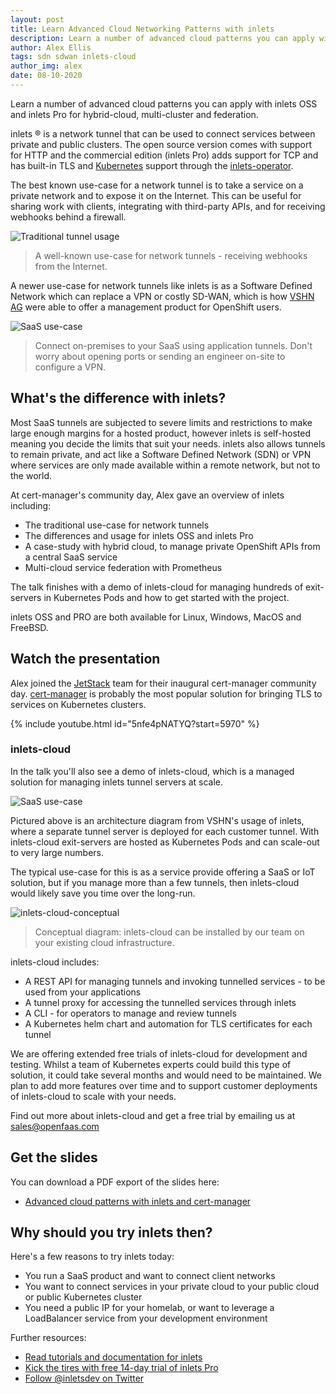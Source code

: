 ```yaml
---
layout: post
title: Learn Advanced Cloud Networking Patterns with inlets
description: Learn a number of advanced cloud patterns you can apply with inlets OSS and inlets Pro for hybrid-cloud, multi-cluster and federation.
author: Alex Ellis
tags: sdn sdwan inlets-cloud
author_img: alex
date: 08-10-2020
---
```


Learn a number of advanced cloud patterns you can apply with inlets OSS and inlets Pro for hybrid-cloud, multi-cluster and federation.

inlets &reg; is a network tunnel that can be used to connect services between private and public clusters. The open source version comes with support for HTTP and the commercial edition (inlets Pro) adds support for TCP and has built-in TLS and [Kubernetes](https://kubernetes.io) support through the [inlets-operator](https://github.com/inlets/inlets-operator).

The best known use-case for a network tunnel is to take a service on a private network and to expose it on the Internet. This can be useful for sharing work with clients, integrating with third-party APIs, and for receiving webhooks behind a firewall. 

![Traditional tunnel usage](/images/2020-10-advanced-cloud/internet-webhooks.png)

> A well-known use-case for network tunnels - receiving webhooks from the Internet.

A newer use-case for network tunnels like inlets is as a Software Defined Network which can replace a VPN or costly SD-WAN, which is how [VSHN AG](https://vshn.ch/en/) were able to offer a management product for OpenShift users.

![SaaS use-case](/images/2020-10-advanced-cloud/use-case-1-vshn.jpg)

> Connect on-premises to your SaaS using application tunnels. Don't worry about opening ports or sending an engineer on-site to configure a VPN.

## What's the difference with inlets?

Most SaaS tunnels are subjected to severe limits and restrictions to make large enough margins for a hosted product, however inlets is self-hosted meaning you decide the limits that suit your needs. inlets also allows tunnels to remain private, and act like a Software Defined Network (SDN) or VPN where services are only made available within a remote network, but not to the world.

At cert-manager's community day, Alex gave an overview of inlets including:

* The traditional use-case for network tunnels
* The differences and usage for inlets OSS and inlets Pro
* A case-study with hybrid cloud, to manage private OpenShift APIs from a central SaaS service
* Multi-cloud service federation with Prometheus

The talk finishes with a demo of inlets-cloud for managing hundreds of exit-servers in Kubernetes Pods and how to get started with the project.

inlets OSS and PRO are both available for Linux, Windows, MacOS and FreeBSD.

## Watch the presentation

Alex joined the [JetStack](https://www.jetstack.io) team for their inaugural cert-manager community day. [cert-manager](https://cert-manager.io) is probably the most popular solution for bringing TLS to services on Kubernetes clusters.

{% include youtube.html id="5nfe4pNATYQ?start=5970" %}

### inlets-cloud

In the talk you'll also see a demo of inlets-cloud, which is a managed solution for managing inlets tunnel servers at scale.

![SaaS use-case](/images/2020-10-advanced-cloud/use-case-1-saas.png)

Pictured above is an architecture diagram from VSHN's usage of inlets, where a separate tunnel server is deployed for each customer tunnel. With inlets-cloud exit-servers are hosted as Kubernetes Pods and can scale-out to very large numbers.

The typical use-case for this is as a service provide offering a SaaS or IoT solution, but if you manage more than a few tunnels, then inlets-cloud would likely save you time over the long-run.

![inlets-cloud-conceptual](/images/2020-10-advanced-cloud/inlets-cloud-conceptual.png)

> Conceptual diagram: inlets-cloud can be installed by our team on your existing cloud infrastructure.

inlets-cloud includes:
* A REST API for managing tunnels and invoking tunnelled services - to be used from your applications
* A tunnel proxy for accessing the tunnelled services through inlets
* A CLI - for operators to manage and review tunnels
* A Kubernetes helm chart and automation for TLS certificates for each tunnel

We are offering extended free trials of inlets-cloud for development and testing. Whilst a team of Kubernetes experts could build this type of solution, it could take several months and would need to be maintained. We plan to add more features over time and to support customer deployments of inlets-cloud to scale with your needs.

Find out more about inlets-cloud and get a free trial by emailing us at [sales@openfaas.com](mailto:sales@openfaas.com)

## Get the slides

You can download a PDF export of the slides here:

* [Advanced cloud patterns with inlets and cert-manager](https://drive.google.com/file/d/1GIhU4igzowmTdVvau-NmzHGToBs2p_Dy/view?usp=sharing)

## Why should you try inlets then?

Here's a few reasons to try inlets today:

* You run a SaaS product and want to connect client networks
* You want to connect services in your private cloud to your public cloud or public Kubernetes cluster
* You need a public IP for your homelab, or want to leverage a LoadBalancer service from your development environment

Further resources:

* [Read tutorials and documentation for inlets](https://docs.inlets.dev/)
* [Kick the tires with free 14-day trial of inlets Pro](https://inlets.dev)
* [Follow @inletsdev on Twitter](https://twitter.com/inletsdev/)
